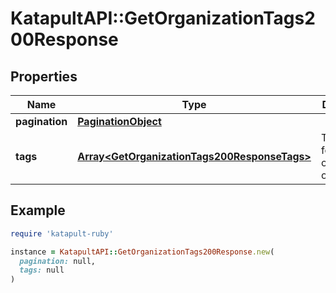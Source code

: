 # KatapultAPI::GetOrganizationTags200Response

## Properties

| Name | Type | Description | Notes |
| ---- | ---- | ----------- | ----- |
| **pagination** | [**PaginationObject**](PaginationObject.md) |  |  |
| **tags** | [**Array&lt;GetOrganizationTags200ResponseTags&gt;**](GetOrganizationTags200ResponseTags.md) | The details for the tags on the organization |  |

## Example

```ruby
require 'katapult-ruby'

instance = KatapultAPI::GetOrganizationTags200Response.new(
  pagination: null,
  tags: null
)
```

